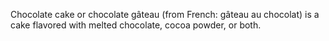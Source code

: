 Chocolate cake or chocolate gâteau (from French: gâteau au chocolat) is a cake flavored with melted chocolate, cocoa powder, or both.